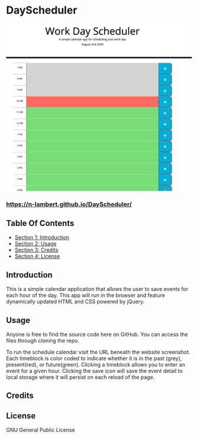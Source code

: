 # DayScheduler
![Screenshot of index.html](./assets/images/WorkDayScheduler.png)
### https://n-lambert.github.io/DayScheduler/ ###

## Table Of Contents ##

- [Section 1: Introduction](#introduction)
- [Section 2: Usage](#usage)
- [Section 3: Credits](#credits)
- [Section 4: License](#license)

## Introduction ##

This is a simple calendar application that allows the user to save events for each hour of the day. This app will run in the browser and feature dynamically updated HTML and CSS powered by jQuery.

## Usage ##

Anyone is free to find the source code here on GitHub. You can access the files through cloning the repo. 

To run the schedule calendar visit the URL beneath the website screenshot. Each timeblock is color coded to indicate whether it is in the past (grey), present(red), or future(green). Clicking a timeblock allows you to enter an event for a given hour. Clicking the save icon will save the event detail to local storage where it will persist on each reload of the page. 

## Credits ##

## License ##

GNU General Public License
